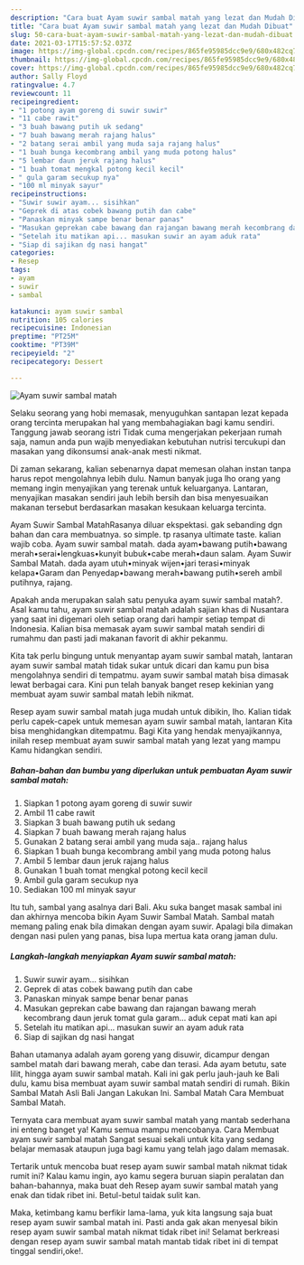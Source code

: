 ```yaml
---
description: "Cara buat Ayam suwir sambal matah yang lezat dan Mudah Dibuat"
title: "Cara buat Ayam suwir sambal matah yang lezat dan Mudah Dibuat"
slug: 50-cara-buat-ayam-suwir-sambal-matah-yang-lezat-dan-mudah-dibuat
date: 2021-03-17T15:57:52.037Z
image: https://img-global.cpcdn.com/recipes/865fe95985dcc9e9/680x482cq70/ayam-suwir-sambal-matah-foto-resep-utama.jpg
thumbnail: https://img-global.cpcdn.com/recipes/865fe95985dcc9e9/680x482cq70/ayam-suwir-sambal-matah-foto-resep-utama.jpg
cover: https://img-global.cpcdn.com/recipes/865fe95985dcc9e9/680x482cq70/ayam-suwir-sambal-matah-foto-resep-utama.jpg
author: Sally Floyd
ratingvalue: 4.7
reviewcount: 11
recipeingredient:
- "1 potong ayam goreng di suwir suwir"
- "11 cabe rawit"
- "3 buah bawang putih uk sedang"
- "7 buah bawang merah rajang halus"
- "2 batang serai ambil yang muda saja rajang halus"
- "1 buah bunga kecombrang ambil yang muda potong halus"
- "5 lembar daun jeruk rajang halus"
- "1 buah tomat mengkal potong kecil kecil"
- " gula garam secukup nya"
- "100 ml minyak sayur"
recipeinstructions:
- "Suwir suwir ayam... sisihkan"
- "Geprek di atas cobek bawang putih dan cabe"
- "Panaskan minyak sampe benar benar panas"
- "Masukan geprekan cabe bawang dan rajangan bawang merah kecombrang daun jeruk tomat gula garam... aduk cepat mati kan api"
- "Setelah itu matikan api... masukan suwir an ayam aduk rata"
- "Siap di sajikan dg nasi hangat"
categories:
- Resep
tags:
- ayam
- suwir
- sambal

katakunci: ayam suwir sambal 
nutrition: 105 calories
recipecuisine: Indonesian
preptime: "PT25M"
cooktime: "PT39M"
recipeyield: "2"
recipecategory: Dessert

---
```



![Ayam suwir sambal matah](https://img-global.cpcdn.com/recipes/865fe95985dcc9e9/680x482cq70/ayam-suwir-sambal-matah-foto-resep-utama.jpg)

Selaku seorang yang hobi memasak, menyuguhkan santapan lezat kepada orang tercinta merupakan hal yang membahagiakan bagi kamu sendiri. Tanggung jawab seorang istri Tidak cuma mengerjakan pekerjaan rumah saja, namun anda pun wajib menyediakan kebutuhan nutrisi tercukupi dan masakan yang dikonsumsi anak-anak mesti nikmat.

Di zaman  sekarang, kalian sebenarnya dapat memesan olahan instan tanpa harus repot mengolahnya lebih dulu. Namun banyak juga lho orang yang memang ingin menyajikan yang terenak untuk keluarganya. Lantaran, menyajikan masakan sendiri jauh lebih bersih dan bisa menyesuaikan makanan tersebut berdasarkan masakan kesukaan keluarga tercinta. 

Ayam Suwir Sambal MatahRasanya diluar ekspektasi. gak sebanding dgn bahan dan cara membuatnya. so simple. tp rasanya ultimate taste. kalian wajib coba. Ayam suwir sambal matah. dada ayam•bawang putih•bawang merah•serai•lengkuas•kunyit bubuk•cabe merah•daun salam. Ayam Suwir Sambal Matah. dada ayam utuh•minyak wijen•jari terasi•minyak kelapa•Garam dan Penyedap•bawang merah•bawang putih•sereh ambil putihnya, rajang.

Apakah anda merupakan salah satu penyuka ayam suwir sambal matah?. Asal kamu tahu, ayam suwir sambal matah adalah sajian khas di Nusantara yang saat ini digemari oleh setiap orang dari hampir setiap tempat di Indonesia. Kalian bisa memasak ayam suwir sambal matah sendiri di rumahmu dan pasti jadi makanan favorit di akhir pekanmu.

Kita tak perlu bingung untuk menyantap ayam suwir sambal matah, lantaran ayam suwir sambal matah tidak sukar untuk dicari dan kamu pun bisa mengolahnya sendiri di tempatmu. ayam suwir sambal matah bisa dimasak lewat berbagai cara. Kini pun telah banyak banget resep kekinian yang membuat ayam suwir sambal matah lebih nikmat.

Resep ayam suwir sambal matah juga mudah untuk dibikin, lho. Kalian tidak perlu capek-capek untuk memesan ayam suwir sambal matah, lantaran Kita bisa menghidangkan ditempatmu. Bagi Kita yang hendak menyajikannya, inilah resep membuat ayam suwir sambal matah yang lezat yang mampu Kamu hidangkan sendiri.

<!--inarticleads1-->

##### Bahan-bahan dan bumbu yang diperlukan untuk pembuatan Ayam suwir sambal matah:

1. Siapkan 1 potong ayam goreng di suwir suwir
1. Ambil 11 cabe rawit
1. Siapkan 3 buah bawang putih uk sedang
1. Siapkan 7 buah bawang merah rajang halus
1. Gunakan 2 batang serai ambil yang muda saja.. rajang halus
1. Siapkan 1 buah bunga kecombrang ambil yang muda potong halus
1. Ambil 5 lembar daun jeruk rajang halus
1. Gunakan 1 buah tomat mengkal potong kecil kecil
1. Ambil  gula garam secukup nya
1. Sediakan 100 ml minyak sayur


Itu tuh, sambal yang asalnya dari Bali. Aku suka banget masak sambal ini dan akhirnya mencoba bikin Ayam Suwir Sambal Matah. Sambal matah memang paling enak bila dimakan dengan ayam suwir. Apalagi bila dimakan dengan nasi pulen yang panas, bisa lupa mertua kata orang jaman dulu. 

<!--inarticleads2-->

##### Langkah-langkah menyiapkan Ayam suwir sambal matah:

1. Suwir suwir ayam... sisihkan
1. Geprek di atas cobek bawang putih dan cabe
1. Panaskan minyak sampe benar benar panas
1. Masukan geprekan cabe bawang dan rajangan bawang merah kecombrang daun jeruk tomat gula garam... aduk cepat mati kan api
1. Setelah itu matikan api... masukan suwir an ayam aduk rata
1. Siap di sajikan dg nasi hangat


Bahan utamanya adalah ayam goreng yang disuwir, dicampur dengan sambel matah dari bawang merah, cabe dan terasi. Ada ayam betutu, sate lilit, hingga ayam suwir sambal matah. Kali ini gak perlu jauh-jauh ke Bali dulu, kamu bisa membuat ayam suwir sambal matah sendiri di rumah. Bikin Sambal Matah Asli Bali Jangan Lakukan Ini. Sambal Matah Cara Membuat Sambal Matah. 

Ternyata cara membuat ayam suwir sambal matah yang mantab sederhana ini enteng banget ya! Kamu semua mampu mencobanya. Cara Membuat ayam suwir sambal matah Sangat sesuai sekali untuk kita yang sedang belajar memasak ataupun juga bagi kamu yang telah jago dalam memasak.

Tertarik untuk mencoba buat resep ayam suwir sambal matah nikmat tidak rumit ini? Kalau kamu ingin, ayo kamu segera buruan siapin peralatan dan bahan-bahannya, maka buat deh Resep ayam suwir sambal matah yang enak dan tidak ribet ini. Betul-betul taidak sulit kan. 

Maka, ketimbang kamu berfikir lama-lama, yuk kita langsung saja buat resep ayam suwir sambal matah ini. Pasti anda gak akan menyesal bikin resep ayam suwir sambal matah nikmat tidak ribet ini! Selamat berkreasi dengan resep ayam suwir sambal matah mantab tidak ribet ini di tempat tinggal sendiri,oke!.

